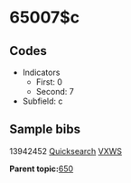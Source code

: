 # 65007$c

## Codes

-   Indicators
    -   First: 0
    -   Second: 7
-   Subfield: c

## Sample bibs

13942452 [Quicksearch](https://search.library.yale.edu/catalog/13942452) [VXWS](http://prodorbis.library.yale.edu:7014/vxws/GetHoldingsService?bibId=13942452)

**Parent topic:**[650](../../tags/650/650.md)

